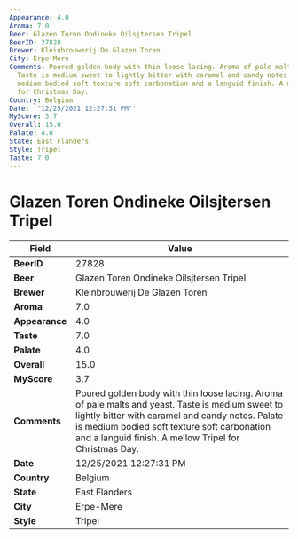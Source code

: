 ```yaml
---
Appearance: 4.0
Aroma: 7.0
Beer: Glazen Toren Ondineke Oilsjtersen Tripel
BeerID: 27828
Brewer: Kleinbrouwerij De Glazen Toren
City: Erpe-Mere
Comments: Poured golden body with thin loose lacing. Aroma of pale malts and yeast.
  Taste is medium sweet to lightly bitter with caramel and candy notes. Palate is
  medium bodied soft texture soft carbonation and a languid finish. A mellow Tripel
  for Christmas Day.
Country: Belgium
Date: '"12/25/2021 12:27:31 PM"'
MyScore: 3.7
Overall: 15.0
Palate: 4.0
State: East Flanders
Style: Tripel
Taste: 7.0
---
```


# Glazen Toren Ondineke Oilsjtersen Tripel

| Field         | Value |
|---------------|-------|
| **BeerID** | 27828 |
| **Beer** | Glazen Toren Ondineke Oilsjtersen Tripel |
| **Brewer** | Kleinbrouwerij De Glazen Toren |
| **Aroma** | 7.0 |
| **Appearance** | 4.0 |
| **Taste** | 7.0 |
| **Palate** | 4.0 |
| **Overall** | 15.0 |
| **MyScore** | 3.7 |
| **Comments** | Poured golden body with thin loose lacing. Aroma of pale malts and yeast. Taste is medium sweet to lightly bitter with caramel and candy notes. Palate is medium bodied soft texture soft carbonation and a languid finish. A mellow Tripel for Christmas Day. |
| **Date** | 12/25/2021 12:27:31 PM |
| **Country** | Belgium |
| **State** | East Flanders |
| **City** | Erpe-Mere |
| **Style** | Tripel |
